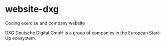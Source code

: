 # website-dxg
Coding exercise and company website

DXG Deutsche Digital GmbH is a group of companies in the European Start-Up ecosystem. 
